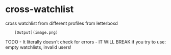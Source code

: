 # cross-watchlist
cross watchlist from different profiles from letterboxd

        [Output](image.png)

TODO 
    - It literally doesn't check for errors
        - IT WILL BREAK if you try to use: empty watchlists, invalid users!
    